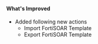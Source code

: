 #### What's Improved
- Added following new actions 
  - Import FortiSOAR Template
  - Export FortiSOAR Template